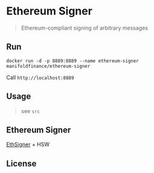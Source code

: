 # Ethereum Signer

> Ethereum-compliant signing of arbitrary messages

## Run

`docker run -d -p 8889:8889 --name ethereum-signer manifoldfinance/ethereum-signer`

Call `http://localhost:8889`

## Usage

> see `src`

## Ethereum Signer
[EthSigner](https://github.com/freight-trust/ethsigner) + HSW

## License

